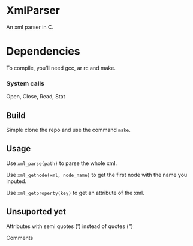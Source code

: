 # XmlParser

An xml parser in C.

# Dependencies
To compile, you'll need gcc, ar rc and make.

### System calls
Open, Close, Read, Stat

## Build
Simple clone the repo and use the command ``make``.

## Usage
Use ``xml_parse(path)`` to parse the whole xml.

Use ``xml_getnode(xml, node_name)`` to get the first node with the name you inputed.

Use ``xml_getproperty(key)`` to get an attribute of the xml.

## Unsuported yet
Attributes with semi quotes (') instead of quotes (")

Comments
